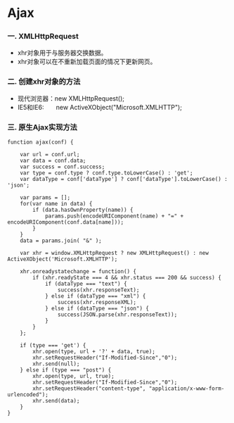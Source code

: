 ﻿# Ajax

### 一. XMLHttpRequest
* xhr对象用于与服务器交换数据。
* xhr对象可以在不重新加载页面的情况下更新网页。

### 二. 创建xhr对象的方法
* 现代浏览器：new XMLHttpRequest();
* IE5和IE6:&nbsp;&nbsp;&nbsp;&nbsp;&nbsp;&nbsp;&nbsp;new ActiveXObject("Microsoft.XMLHTTP");

### 三. 原生Ajax实现方法
    function ajax(conf) {
    
        var url = conf.url;
        var data = conf.data;
        var success = conf.success;
        var type = conf.type ? conf.type.toLowerCase() : 'get';
        var dataType = conf['dataType'] ? conf['dataType'].toLowerCase() : 'json';
    
        var params = [];
        for(var name in data) {
            if (data.hasOwnProperty(name)) {
                params.push(encodeURIComponent(name) + "=" + encodeURIComponent(conf.data[name]));
            }
        }
        data = params.join( "&" );
    
        var xhr = window.XMLHttpRequest ? new XMLHttpRequest() : new ActiveXObject('Microsoft.XMLHTTP');
    
        xhr.onreadystatechange = function() {
            if (xhr.readyState === 4 && xhr.status === 200 && success) {
                if (dataType === "text") {
                    success(xhr.responseText);
                } else if (dataType === "xml") {
                    success(xhr.responseXML);
                } else if (dataType === "json") {
                    success(JSON.parse(xhr.responseText));
                }
            }
        };
    
        if (type === 'get') {
            xhr.open(type, url + '?' + data, true);
            xhr.setRequestHeader("If-Modified-Since","0");
            xhr.send(null);
        } else if (type === "post") {
            xhr.open(type, url, true);
            xhr.setRequestHeader("If-Modified-Since","0");
            xhr.setRequestHeader("content-type", "application/x-www-form-urlencoded");
            xhr.send(data);
        }
    }